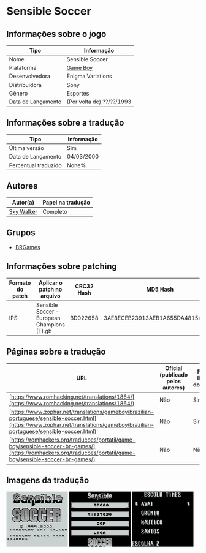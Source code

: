 # Sensible Soccer

## Informações sobre o jogo

| Tipo | Informação |
| ----------- | ----------- |
| Nome | Sensible Soccer |
| Plataforma | [Game Boy](../) |
| Desenvolvedora | Enigma Variations |
| Distribuidora | Sony |
| Gênero | Esportes |
| Data de Lançamento | (Por volta de) ??/??/1993 |

## Informações sobre a tradução

| Tipo | Informação |
| ----------- | ----------- |
| Última versão | Sim |
| Data de Lançamento | 04/03/2000 |
| Percentual traduzido | None% |

## Autores

| Autor(a) | Papel na tradução |
| ----------- | ----------- |
| [Sky Walker](../../../autores/sky-walker/) | Completo |

## Grupos

* [BRGames](../../../grupos/brgames/)

## Informações sobre patching

| Formato do patch | Aplicar o patch no arquivo | CRC32 Hash | MD5 Hash |
| ----------- | ----------- | ----------- | ----------- |
| IPS | Sensible Soccer \- European Champions \(E\)\.gb | BD022658 | 3AE8ECEB23913AEB1A655DA481541A6B |

## Páginas sobre a tradução

| URL | Oficial (publicado pelos autores) | Possuí link de download |
| ----------- | ----------- | ----------- |
| [https://www.romhacking.net/translations/1864/](https://www.romhacking.net/translations/1864/) | Não | Sim |
| [https://www.zophar.net/translations/gameboy/brazilian-portuguese/sensible-soccer.html](https://www.zophar.net/translations/gameboy/brazilian-portuguese/sensible-soccer.html) | Não | Sim |
| [https://romhackers.org/traducoes/portatil/game-boy/sensible-soccer-br-games/](https://romhackers.org/traducoes/portatil/game-boy/sensible-soccer-br-games/) | Não | Não |

## Imagens da tradução

![Imagem de exemplo da tradução 1](1.png)
![Imagem de exemplo da tradução 2](2.png)
![Imagem de exemplo da tradução 3](3.png)